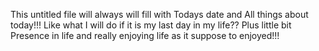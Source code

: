 
This untitled file will always will fill with Todays date and All things about today!!!
Like what I will do if it is my last day in my life??
Plus little bit Presence in life and really enjoying life as it suppose to enjoyed!!!